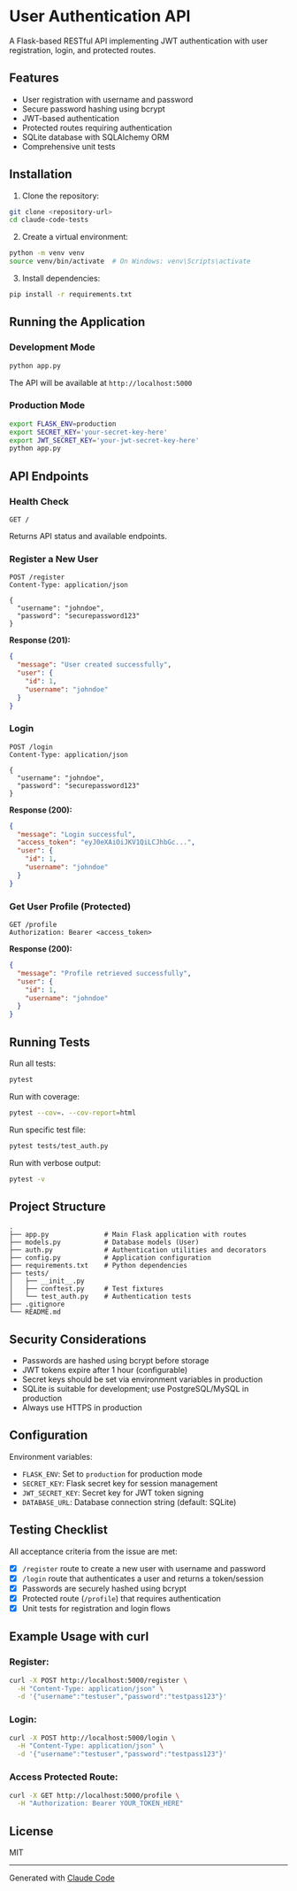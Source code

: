 # User Authentication API

A Flask-based RESTful API implementing JWT authentication with user registration, login, and protected routes.

## Features

- User registration with username and password
- Secure password hashing using bcrypt
- JWT-based authentication
- Protected routes requiring authentication
- SQLite database with SQLAlchemy ORM
- Comprehensive unit tests

## Installation

1. Clone the repository:
```bash
git clone <repository-url>
cd claude-code-tests
```

2. Create a virtual environment:
```bash
python -m venv venv
source venv/bin/activate  # On Windows: venv\Scripts\activate
```

3. Install dependencies:
```bash
pip install -r requirements.txt
```

## Running the Application

### Development Mode

```bash
python app.py
```

The API will be available at `http://localhost:5000`

### Production Mode

```bash
export FLASK_ENV=production
export SECRET_KEY='your-secret-key-here'
export JWT_SECRET_KEY='your-jwt-secret-key-here'
python app.py
```

## API Endpoints

### Health Check
```
GET /
```

Returns API status and available endpoints.

### Register a New User
```
POST /register
Content-Type: application/json

{
  "username": "johndoe",
  "password": "securepassword123"
}
```

**Response (201):**
```json
{
  "message": "User created successfully",
  "user": {
    "id": 1,
    "username": "johndoe"
  }
}
```

### Login
```
POST /login
Content-Type: application/json

{
  "username": "johndoe",
  "password": "securepassword123"
}
```

**Response (200):**
```json
{
  "message": "Login successful",
  "access_token": "eyJ0eXAiOiJKV1QiLCJhbGc...",
  "user": {
    "id": 1,
    "username": "johndoe"
  }
}
```

### Get User Profile (Protected)
```
GET /profile
Authorization: Bearer <access_token>
```

**Response (200):**
```json
{
  "message": "Profile retrieved successfully",
  "user": {
    "id": 1,
    "username": "johndoe"
  }
}
```

## Running Tests

Run all tests:
```bash
pytest
```

Run with coverage:
```bash
pytest --cov=. --cov-report=html
```

Run specific test file:
```bash
pytest tests/test_auth.py
```

Run with verbose output:
```bash
pytest -v
```

## Project Structure

```
.
├── app.py              # Main Flask application with routes
├── models.py           # Database models (User)
├── auth.py             # Authentication utilities and decorators
├── config.py           # Application configuration
├── requirements.txt    # Python dependencies
├── tests/
│   ├── __init__.py
│   ├── conftest.py     # Test fixtures
│   └── test_auth.py    # Authentication tests
├── .gitignore
└── README.md
```

## Security Considerations

- Passwords are hashed using bcrypt before storage
- JWT tokens expire after 1 hour (configurable)
- Secret keys should be set via environment variables in production
- SQLite is suitable for development; use PostgreSQL/MySQL in production
- Always use HTTPS in production

## Configuration

Environment variables:
- `FLASK_ENV`: Set to `production` for production mode
- `SECRET_KEY`: Flask secret key for session management
- `JWT_SECRET_KEY`: Secret key for JWT token signing
- `DATABASE_URL`: Database connection string (default: SQLite)

## Testing Checklist

All acceptance criteria from the issue are met:

- [x] `/register` route to create a new user with username and password
- [x] `/login` route that authenticates a user and returns a token/session
- [x] Passwords are securely hashed using bcrypt
- [x] Protected route (`/profile`) that requires authentication
- [x] Unit tests for registration and login flows

## Example Usage with curl

### Register:
```bash
curl -X POST http://localhost:5000/register \
  -H "Content-Type: application/json" \
  -d '{"username":"testuser","password":"testpass123"}'
```

### Login:
```bash
curl -X POST http://localhost:5000/login \
  -H "Content-Type: application/json" \
  -d '{"username":"testuser","password":"testpass123"}'
```

### Access Protected Route:
```bash
curl -X GET http://localhost:5000/profile \
  -H "Authorization: Bearer YOUR_TOKEN_HERE"
```

## License

MIT

---

Generated with [Claude Code](https://claude.ai/code)
